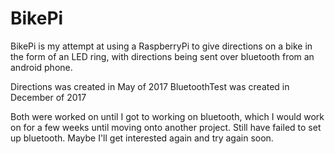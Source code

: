 # BikePi
BikePi is my attempt at using a RaspberryPi to give directions on a bike in the form of an LED ring, with directions being sent over bluetooth from an android phone.

Directions was created in May of 2017
BluetoothTest was created in December of 2017

Both were worked on until I got to working on bluetooth, which I would work on for a few weeks until moving onto another project. Still have failed to set up bluetooth. Maybe I'll get interested again and try again soon.
